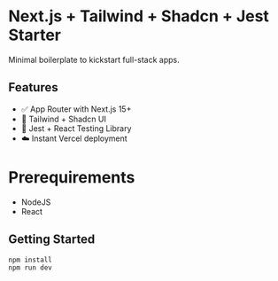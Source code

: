 # Next.js + Tailwind + Shadcn + Jest Starter

Minimal boilerplate to kickstart full-stack apps.

## Features

- ✅ App Router with Next.js 15+
- 🎨 Tailwind + Shadcn UI
- 🧪 Jest + React Testing Library
- ☁️ Instant Vercel deployment

# Prerequirements
- NodeJS
- React

## Getting Started

```bash
npm install
npm run dev
```
